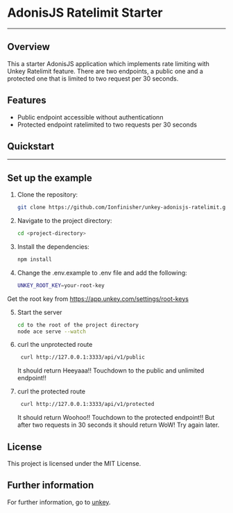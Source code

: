 # AdonisJS Ratelimit Starter

---

## Overview

This a starter AdonisJS application which implements rate limiting with Unkey Ratelimit feature. There are two endpoints, a public one and a protected one that is limited to two request per 30 seconds.

## Features

- Public endpoint accessible without authenticationn
- Protected endpoint ratelimited to two requests per 30 seconds

## Quickstart

---


## Set up the example

1. Clone the repository:

   ```bash
   git clone https://github.com/Ionfinisher/unkey-adonisjs-ratelimit.git
   ```

2. Navigate to the project directory:

   ```bash
   cd <project-directory>
   ```

3. Install the dependencies:

   ```bash
   npm install
   ```

4. Change the .env.example to .env file and add the following:

   ```bash
   UNKEY_ROOT_KEY=your-root-key
   ```

Get the root key from https://app.unkey.com/settings/root-keys

5. Start the server

   ```bash
   cd to the root of the project directory
   node ace serve --watch
   ```

6. curl the unprotected route

   ```bash
    curl http://127.0.0.1:3333/api/v1/public
   ```

   It should return Heeyaaa!! Touchdown to the public and unlimited endpoint!!

7. curl the protected route

   ```bash
    curl http://127.0.0.1:3333/api/v1/protected
   ```

   It should return Woohoo!! Touchdown to the protected endpoint!! But after two requests in 30 seconds it should return WoW! Try again later.


## License

This project is licensed under the MIT License.

## Further information

For further information, go to [unkey](https://app.unkey.com/).
